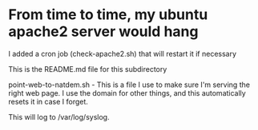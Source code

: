 
# From time to time, my ubuntu apache2 server would hang

I added a cron job (check-apache2.sh) that will restart it if necessary

This is the README.md file for this subdirectory

point-web-to-natdem.sh - This is a file I use to make sure I'm serving the right web page. I use the
domain for other things, and this automatically resets it in case I forget.

This will log to /var/log/syslog.

